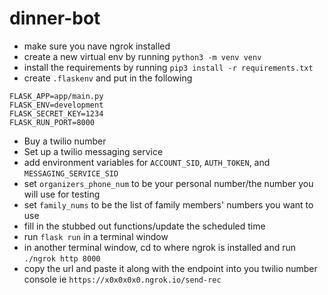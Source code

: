 # dinner-bot

- make sure you nave ngrok installed
- create a new virtual env by running `python3 -m venv venv`
- install the requirements by running `pip3 install -r requirements.txt`
- create `.flaskenv` and put in the following 
```
FLASK_APP=app/main.py
FLASK_ENV=development
FLASK_SECRET_KEY=1234
FLASK_RUN_PORT=8000
```   
- Buy a twilio number
- Set up a twilio messaging service
- add environment variables for `ACCOUNT_SID`, `AUTH_TOKEN`, and `MESSAGING_SERVICE_SID`
- set `organizers_phone_num` to be your personal number/the number you will use for testing
- set `family_nums` to be the list of family members' numbers you want to use
- fill in the stubbed out functions/update the scheduled time
- run `flask run` in a terminal window
- in another terminal window, cd to where ngrok is installed and run `./ngrok http 8000`
- copy the url and paste it along with the endpoint into you twilio number console ie `https://x0x0x0x0.ngrok.io/send-rec`
